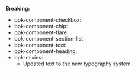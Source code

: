**Breaking:**

- bpk-component-checkbox:
- bpk-component-chip:
- bpk-component-flare:
- bpk-component-section-list:
- bpk-component-text:
- bpk-component-heading:
- bpk-mixins:
    - Updated text to the new typography system.